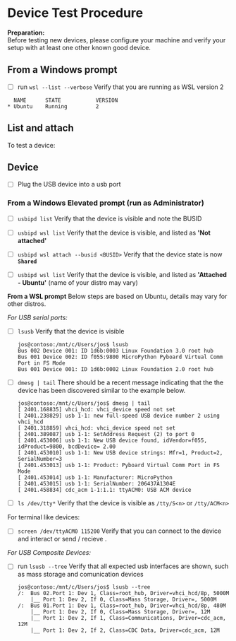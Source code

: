 
#  Device Test Procedure 

**Preparation:**  
 Before testing new devices, please configure your machine and verify your setup with at least one other known good device.

## From a Windows prompt

- [ ] run `wsl --list --verbose`
  Verify that you are running as WSL version 2
```
  NAME      STATE           VERSION
* Ubuntu    Running         2
```
## List and attach 

To test a device: 
## Device 
- [ ]  Plug the USB device into a usb port

### From a Windows **Elevated** prompt (run as Administrator)

- [ ] `usbipd list`
  Verify that the device is visible and note the BUSID
- [ ] `usbipd wsl list`
  Verify that the device is visible, and listed as **'Not attached'**
- [ ] `usbipd wsl attach --busid <BUSID>`
  Verify that the device state is now **`Shared`**
- [ ] `usbipd wsl list`
  Verify that the device is visible, and listed as **'Attached - Ubuntu'** (name of your distro may vary)


**From a WSL prompt** 
Below steps are based on Ubuntu, details may vary for other distros.

*For USB serial ports:*
- [ ] `lsusb`
  Verify that the device is visible
    ```log
    jos@contoso:/mnt/c/Users/jos$ lsusb
    Bus 002 Device 001: ID 1d6b:0003 Linux Foundation 3.0 root hub
    Bus 001 Device 002: ID f055:9800 MicroPython Pyboard Virtual Comm Port in FS Mode
    Bus 001 Device 001: ID 1d6b:0002 Linux Foundation 2.0 root hub
    ```
- [ ] `dmesg | tail`
  There should be a recent message indicating that the the device has been discovered similar to the example below.
    ``` log
    jos@contoso:/mnt/c/Users/jos$ dmesg | tail
    [ 2401.168835] vhci_hcd: vhci_device speed not set
    [ 2401.238829] usb 1-1: new full-speed USB device number 2 using vhci_hcd
    [ 2401.318859] vhci_hcd: vhci_device speed not set 
    [ 2401.389087] usb 1-1: SetAddress Request (2) to port 0
    [ 2401.453006] usb 1-1: New USB device found, idVendor=f055, idProduct=9800, bcdDevice= 2.00
    [ 2401.453010] usb 1-1: New USB device strings: Mfr=1, Product=2, SerialNumber=3
    [ 2401.453013] usb 1-1: Product: Pyboard Virtual Comm Port in FS Mode
    [ 2401.453014] usb 1-1: Manufacturer: MicroPython
    [ 2401.453015] usb 1-1: SerialNumber: 206437A1304E
    [ 2401.458834] cdc_acm 1-1:1.1: ttyACM0: USB ACM device
    ```

- [ ] `ls /dev/tty*`
  Verify that the device is visible as `/tty/S<n>` or `/tty/ACM<n>`

For terminal like devices:
- [ ] `screen /dev/ttyACM0 115200`
  Verify that you can connect to the device and interact or send / recieve .

*For USB Composite Devices:*
- [ ] run `lsusb --tree`
  Verify that all expected usb interfaces are shown, such as mass storage and comunication devices
    ```log
    jos@contoso:/mnt/c/Users/jos$ lsusb --tree
    /:  Bus 02.Port 1: Dev 1, Class=root_hub, Driver=vhci_hcd/8p, 5000M
        |__ Port 1: Dev 2, If 0, Class=Mass Storage, Driver=, 5000M
    /:  Bus 01.Port 1: Dev 1, Class=root_hub, Driver=vhci_hcd/8p, 480M
        |__ Port 1: Dev 2, If 0, Class=Mass Storage, Driver=, 12M
        |__ Port 1: Dev 2, If 1, Class=Communications, Driver=cdc_acm, 12M
        |__ Port 1: Dev 2, If 2, Class=CDC Data, Driver=cdc_acm, 12M
    ``` 